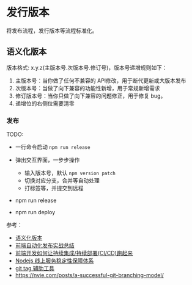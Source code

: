 # 发行版本

将发布流程，发行版本等流程标准化。

## 语义化版本

版本格式: x.y.z(主版本号.次版本号.修订号)，版本号递增规则如下：

1. 主版本号：当你做了任何不兼容的 API修改，用于断代更新或大版本发布
2. 次版本号：当做了向下兼容的功能性新增，用于常规新增需求
3. 修订版本号：当你只做了向下兼容的问题修正，用于修复 bug。
4. 递增位的右侧位需要清零

### 发布



TODO:

- 一行命令启动 `npm run release`
- 弹出交互界面，一步步操作
  - 输入版本号，默认 `npm version patch`
  - 切换对应分支，合并等自动处理
  - 打标签等，并提交到远程

- npm run release
- npm run deploy

参考：

- [语义化版本](https://semver.org/lang/zh-CN/)
- [前端自动化发布实战总结](https://juejin.im/post/5b23f18b6fb9a00e6433536d)
- [前端开发如何让持续集成/持续部署(CI/CD)跑起来](https://zhuanlan.zhihu.com/p/26701038)
- [Nodejs 线上服务稳定性保障体系](http://f2e.souche.com/blog/nodejs-xian-shang-fu-wu-wen-ding-xing-bao-zhang-ti-xi/)
- [git tag 辅助工具](http://f2e.souche.com/blog/npm-assistor/)
- https://nvie.com/posts/a-successful-git-branching-model/
